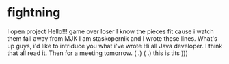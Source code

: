 # fightning
I open project
Hello!!!
game over loser
I know the pieces fit cause i watch them fall away from MJK
I am staskopernik and I wrote these lines.
What's up guys, i'd like to intriduce you what i've wrote
Hi all Java developer. I think that all read it. Then for a meeting tomorrow.
( .) ( .) this is tits )))
